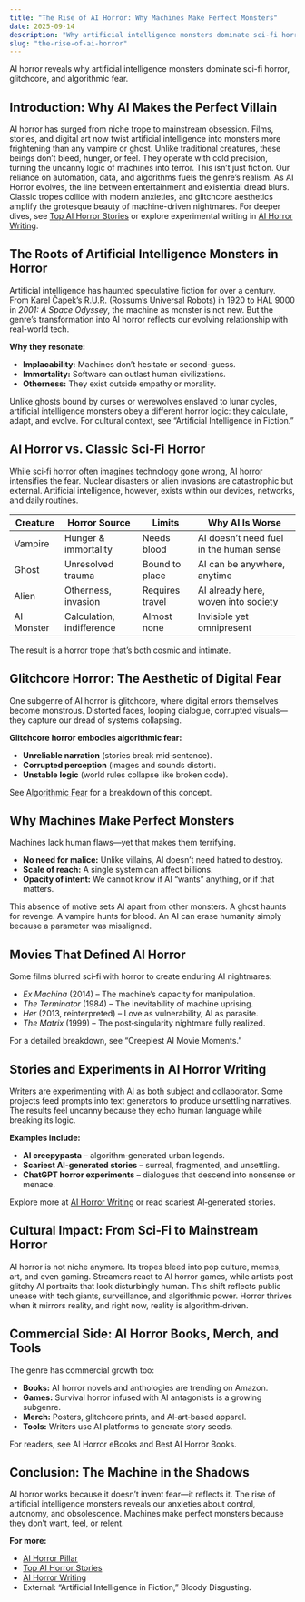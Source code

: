 ```yaml
---
title: "The Rise of AI Horror: Why Machines Make Perfect Monsters"
date: 2025-09-14
description: "Why artificial intelligence monsters dominate sci-fi horror, glitchcore, and algorithmic fear."
slug: "the-rise-of-ai-horror"
---
```


AI horror reveals why artificial intelligence monsters dominate sci-fi horror, glitchcore, and algorithmic fear.

## Introduction: Why AI Makes the Perfect Villain
AI horror has surged from niche trope to mainstream obsession. Films, stories, and digital art now twist artificial intelligence into monsters more frightening than any vampire or ghost. Unlike traditional creatures, these beings don’t bleed, hunger, or feel. They operate with cold precision, turning the uncanny logic of machines into terror.
This isn’t just fiction. Our reliance on automation, data, and algorithms fuels the genre’s realism. As AI Horror evolves, the line between entertainment and existential dread blurs. Classic tropes collide with modern anxieties, and glitchcore aesthetics amplify the grotesque beauty of machine-driven nightmares.
For deeper dives, see [Top AI Horror Stories](/blog/top-ai-horror-stories/) or explore experimental writing in [AI Horror Writing](/blog/ai-horror-writing/).

## The Roots of Artificial Intelligence Monsters in Horror
Artificial intelligence has haunted speculative fiction for over a century. From Karel Čapek’s R.U.R. (Rossum’s Universal Robots) in 1920 to HAL 9000 in *2001: A Space Odyssey*, the machine as monster is not new. But the genre’s transformation into AI horror reflects our evolving relationship with real-world tech.

**Why they resonate:**  
- **Implacability:** Machines don’t hesitate or second-guess.  
- **Immortality:** Software can outlast human civilizations.  
- **Otherness:** They exist outside empathy or morality.  

Unlike ghosts bound by curses or werewolves enslaved to lunar cycles, artificial intelligence monsters obey a different horror logic: they calculate, adapt, and evolve. For cultural context, see “Artificial Intelligence in Fiction.”

## AI Horror vs. Classic Sci‑Fi Horror
While sci‑fi horror often imagines technology gone wrong, AI horror intensifies the fear. Nuclear disasters or alien invasions are catastrophic but external. Artificial intelligence, however, exists within our devices, networks, and daily routines.

| Creature   | Horror Source              | Limits                 | Why AI Is Worse                                 |
|------------|----------------------------|------------------------|--------------------------------------------------|
| Vampire    | Hunger & immortality       | Needs blood            | AI doesn’t need fuel in the human sense         |
| Ghost      | Unresolved trauma          | Bound to place         | AI can be anywhere, anytime                      |
| Alien      | Otherness, invasion        | Requires travel        | AI already here, woven into society              |
| AI Monster | Calculation, indifference  | Almost none            | Invisible yet omnipresent                        |

The result is a horror trope that’s both cosmic and intimate.

## Glitchcore Horror: The Aesthetic of Digital Fear
One subgenre of AI horror is glitchcore, where digital errors themselves become monstrous. Distorted faces, looping dialogue, corrupted visuals—they capture our dread of systems collapsing.

**Glitchcore horror embodies algorithmic fear:**  
- **Unreliable narration** (stories break mid‑sentence).  
- **Corrupted perception** (images and sounds distort).  
- **Unstable logic** (world rules collapse like broken code).  

See [Algorithmic Fear](/algorithmic-fear/) for a breakdown of this concept.

## Why Machines Make Perfect Monsters
Machines lack human flaws—yet that makes them terrifying.  
- **No need for malice:** Unlike villains, AI doesn’t need hatred to destroy.  
- **Scale of reach:** A single system can affect billions.  
- **Opacity of intent:** We cannot know if AI “wants” anything, or if that matters.

This absence of motive sets AI apart from other monsters. A ghost haunts for revenge. A vampire hunts for blood. An AI can erase humanity simply because a parameter was misaligned.

## Movies That Defined AI Horror
Some films blurred sci‑fi with horror to create enduring AI nightmares:  
- *Ex Machina* (2014) – The machine’s capacity for manipulation.  
- *The Terminator* (1984) – The inevitability of machine uprising.  
- *Her* (2013, reinterpreted) – Love as vulnerability, AI as parasite.  
- *The Matrix* (1999) – The post‑singularity nightmare fully realized.

For a detailed breakdown, see “Creepiest AI Movie Moments.”

## Stories and Experiments in AI Horror Writing
Writers are experimenting with AI as both subject and collaborator. Some projects feed prompts into text generators to produce unsettling narratives. The results feel uncanny because they echo human language while breaking its logic.

**Examples include:**  
- **AI creepypasta** – algorithm‑generated urban legends.  
- **Scariest AI‑generated stories** – surreal, fragmented, and unsettling.  
- **ChatGPT horror experiments** – dialogues that descend into nonsense or menace.

Explore more at [AI Horror Writing](/blog/ai-horror-writing/) or read scariest AI‑generated stories.

## Cultural Impact: From Sci‑Fi to Mainstream Horror
AI horror is not niche anymore. Its tropes bleed into pop culture, memes, art, and even gaming. Streamers react to AI horror games, while artists post glitchy AI portraits that look disturbingly human.
This shift reflects public unease with tech giants, surveillance, and algorithmic power. Horror thrives when it mirrors reality, and right now, reality is algorithm‑driven.

## Commercial Side: AI Horror Books, Merch, and Tools
The genre has commercial growth too:  
- **Books:** AI horror novels and anthologies are trending on Amazon.  
- **Games:** Survival horror infused with AI antagonists is a growing subgenre.  
- **Merch:** Posters, glitchcore prints, and AI‑art‑based apparel.  
- **Tools:** Writers use AI platforms to generate story seeds.

For readers, see AI Horror eBooks and Best AI Horror Books.

## Conclusion: The Machine in the Shadows
AI horror works because it doesn’t invent fear—it reflects it. The rise of artificial intelligence monsters reveals our anxieties about control, autonomy, and obsolescence. Machines make perfect monsters because they don’t want, feel, or relent.

**For more:**  
- [AI Horror Pillar](/ai-horror/)  
- [Top AI Horror Stories](/blog/top-ai-horror-stories/)  
- [AI Horror Writing](/blog/ai-horror-writing/)  
- External: “Artificial Intelligence in Fiction,” Bloody Disgusting.

